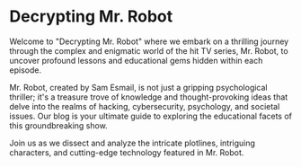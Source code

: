 # Decrypting Mr. Robot

Welcome to "Decrypting Mr. Robot" where we embark on a thrilling journey through the complex and enigmatic world of the hit TV series, Mr. Robot, to uncover profound lessons and educational gems hidden within each episode.

Mr. Robot, created by Sam Esmail, is not just a gripping psychological thriller; it's a treasure trove of knowledge and thought-provoking ideas that delve into the realms of hacking, cybersecurity, psychology, and societal issues. Our blog is your ultimate guide to exploring the educational facets of this groundbreaking show.

Join us as we dissect and analyze the intricate plotlines, intriguing characters, and cutting-edge technology featured in Mr. Robot.